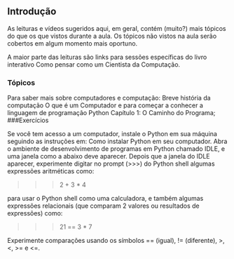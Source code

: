 ## Introdução


As leituras e vídeos sugeridos aqui, em geral, contém (muito?) mais tópicos do que os que vistos durante a aula. Os tópicos não vistos na aula serão cobertos em algum momento mais oportuno.

A maior parte das leituras são links para sessões específicas do livro interativo Como pensar como um Cientista da Computação.

### Tópicos

Para saber mais sobre computadores e computação:
Breve história da computação
O que é um Computador
e para começar a conhecer a linguagem de programação Python
Capítulo 1: O Caminho do Programa;
###Exercícios

Se você tem acesso a um computador, instale o Python em sua máquina seguindo as instruções em: Como instalar Python em seu computador.
Abra o ambiente de desenvolvimento de programas em Python chamado IDLE, e uma janela como a abaixo deve aparecer.
Depois que a janela do IDLE aparecer, experimente digitar no prompt (>>>) do Python shell algumas expressões aritméticas como:

>>> 2 + 3 * 4

para usar o Python shell como uma calculadora, e também algumas expressões relacionais (que comparam 2 valores ou resultados de expressões) como:

>>> 21 == 3 * 7

Experimente comparações usando os símbolos == (igual), != (diferente), >, <, >= e <=.
